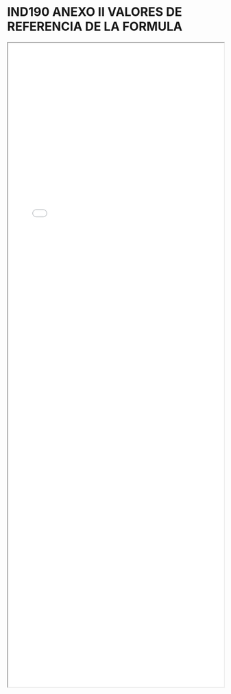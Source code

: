 
# IND190 ANEXO II VALORES DE REFERENCIA DE LA FORMULA

<iframe src="../IND190 ANEXO II VALORES DE REFERENCIA DE LA FORMULA.pdf" width="100%" height="1500px"></iframe>

